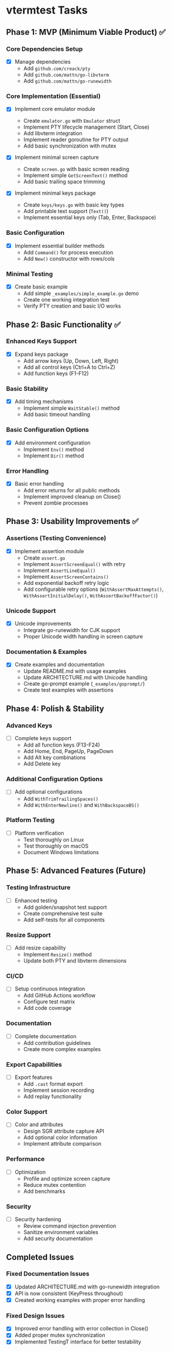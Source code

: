 # vtermtest Tasks

## Phase 1: MVP (Minimum Viable Product) ✅

### Core Dependencies Setup
- [x] Manage dependencies
    - Add `github.com/creack/pty`
    - Add `github.com/mattn/go-libvterm`
    - Add `github.com/mattn/go-runewidth`

### Core Implementation (Essential)
- [x] Implement core emulator module
    - Create `emulator.go` with `Emulator` struct
    - Implement PTY lifecycle management (Start, Close)
    - Add libvterm integration
    - Implement reader goroutine for PTY output
    - Add basic synchronization with mutex

- [x] Implement minimal screen capture
    - Create `screen.go` with basic screen reading
    - Implement simple `GetScreenText()` method
    - Add basic trailing space trimming

- [x] Implement minimal keys package
    - Create `keys/keys.go` with basic key types
    - Add printable text support (`Text()`)
    - Implement essential keys only (Tab, Enter, Backspace)

### Basic Configuration
- [x] Implement essential builder methods
    - Add `Command()` for process execution
    - Add `New()` constructor with rows/cols

### Minimal Testing
- [x] Create basic example
    - Add simple `_examples/simple_example.go` demo
    - Create one working integration test
    - Verify PTY creation and basic I/O works

## Phase 2: Basic Functionality ✅

### Enhanced Keys Support
- [x] Expand keys package
    - Add arrow keys (Up, Down, Left, Right)
    - Add all control keys (Ctrl+A to Ctrl+Z)
    - Add function keys (F1-F12)

### Basic Stability
- [x] Add timing mechanisms
    - Implement simple `WaitStable()` method
    - Add basic timeout handling

### Basic Configuration Options
- [x] Add environment configuration
    - Implement `Env()` method
    - Implement `Dir()` method

### Error Handling
- [x] Basic error handling
    - Add error returns for all public methods
    - Implement improved cleanup on Close()
    - Prevent zombie processes

## Phase 3: Usability Improvements ✅

### Assertions (Testing Convenience)
- [x] Implement assertion module
    - Create `assert.go`
    - Implement `AssertScreenEqual()` with retry
    - Implement `AssertLineEqual()`
    - Implement `AssertScreenContains()`
    - Add exponential backoff retry logic
    - Add configurable retry options (`WithAssertMaxAttempts()`, `WithAssertInitialDelay()`, `WithAssertBackoffFactor()`)

### Unicode Support
- [x] Unicode improvements
    - Integrate go-runewidth for CJK support
    - Proper Unicode width handling in screen capture

### Documentation & Examples
- [x] Create examples and documentation
    - Update README.md with usage examples
    - Update ARCHITECTURE.md with Unicode handling
    - Create go-prompt example (`_examples/goprompt/`)
    - Create test examples with assertions

## Phase 4: Polish & Stability

### Advanced Keys
- [ ] Complete keys support
    - Add all function keys (F13-F24)
    - Add Home, End, PageUp, PageDown
    - Add Alt key combinations
    - Add Delete key

### Additional Configuration Options
- [ ] Add optional configurations
    - Add `WithTrimTrailingSpaces()`
    - Add `WithEnterNewline()` and `WithBackspaceBS()`

### Platform Testing
- [ ] Platform verification
    - Test thoroughly on Linux
    - Test thoroughly on macOS
    - Document Windows limitations

## Phase 5: Advanced Features (Future)

### Testing Infrastructure
- [ ] Enhanced testing
    - Add golden/snapshot test support
    - Create comprehensive test suite
    - Add self-tests for all components

### Resize Support
- [ ] Add resize capability
    - Implement `Resize()` method
    - Update both PTY and libvterm dimensions

### CI/CD
- [ ] Setup continuous integration
    - Add GitHub Actions workflow
    - Configure test matrix
    - Add code coverage

### Documentation
- [ ] Complete documentation
    - Add contribution guidelines
    - Create more complex examples

### Export Capabilities
- [ ] Export features
    - Add `.cast` format export
    - Implement session recording
    - Add replay functionality

### Color Support
- [ ] Color and attributes
    - Design SGR attribute capture API
    - Add optional color information
    - Implement attribute comparison

### Performance
- [ ] Optimization
    - Profile and optimize screen capture
    - Reduce mutex contention
    - Add benchmarks

### Security
- [ ] Security hardening
    - Review command injection prevention
    - Sanitize environment variables
    - Add security documentation

## Completed Issues

### Fixed Documentation Issues
- [x] Updated ARCHITECTURE.md with go-runewidth integration
- [x] API is now consistent (KeyPress throughout)
- [x] Created working examples with proper error handling

### Fixed Design Issues
- [x] Improved error handling with error collection in Close()
- [x] Added proper mutex synchronization
- [x] Implemented TestingT interface for better testability